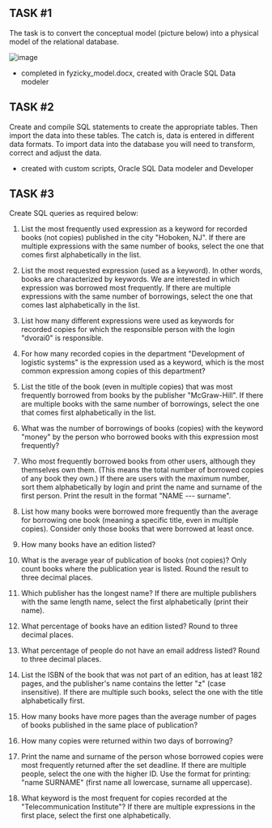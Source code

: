 
<h2>TASK #1</h2>

The task is to convert the conceptual model (picture below) into a physical model of the relational database.

![image](https://github.com/AdamLnenicka/SQL/assets/70570107/03cae725-878a-406b-9312-0fb35409d28f)


 - completed in fyzicky_model.docx, created with  Oracle SQL Data modeler

   
<h2>TASK #2</h2>
Create and compile SQL statements to create the appropriate tables. Then import the data into these tables. The catch is, data is entered in different data formats. To import data into the database you will need to transform, correct and adjust the data.


 - created with custom scripts, Oracle SQL Data modeler and Developer

 
<h2>TASK #3</h2>

Create SQL queries as required below:

1. List the most frequently used expression as a keyword for recorded books (not copies) published in the city "Hoboken, NJ". If there are multiple expressions with the same number of books, select the one that comes first alphabetically in the list.

2. List the most requested expression (used as a keyword). In other words, books are characterized by keywords. We are interested in which expression was borrowed most frequently. If there are multiple expressions with the same number of borrowings, select the one that comes last alphabetically in the list. 

3. List how many different expressions were used as keywords for recorded copies for which the responsible person with the login "dvorai0" is responsible. 

4. For how many recorded copies in the department "Development of logistic systems" is the expression used as a keyword, which is the most common expression among copies of this department? 

5. List the title of the book (even in multiple copies) that was most frequently borrowed from books by the publisher "McGraw-Hill". If there are multiple books with the same number of borrowings, select the one that comes first alphabetically in the list. 

6. What was the number of borrowings of books (copies) with the keyword "money" by the person who borrowed books with this expression most frequently?

8. Who most frequently borrowed books from other users, although they themselves own them. (This means the total number of borrowed copies of any book they own.) If there are users with the maximum number, sort them alphabetically by login and print the name and surname of the first person. Print the result in the format "NAME --- surname".

9. List how many books were borrowed more frequently than the average for borrowing one book (meaning a specific title, even in multiple copies). Consider only those books that were borrowed at least once. 

10. How many books have an edition listed?

11. What is the average year of publication of books (not copies)? Only count books where the publication year is listed. Round the result to three decimal places. 

12. Which publisher has the longest name? If there are multiple publishers with the same length name, select the first alphabetically (print their name).

13. What percentage of books have an edition listed? Round to three decimal places.

14. What percentage of people do not have an email address listed? Round to three decimal places.

15. List the ISBN of the book that was not part of an edition, has at least 182 pages, and the publisher's name contains the letter "z" (case insensitive). If there are multiple such books, select the one with the title alphabetically first. 

16. How many books have more pages than the average number of pages of books published in the same place of publication? 

17. How many copies were returned within two days of borrowing? 

18. Print the name and surname of the person whose borrowed copies were most frequently returned after the set deadline. If there are multiple people, select the one with the higher ID. Use the format for printing: "name SURNAME" (first name all lowercase, surname all uppercase).

19. What keyword is the most frequent for copies recorded at the "Telecommunication Institute"? If there are multiple expressions in the first place, select the first one alphabetically.
